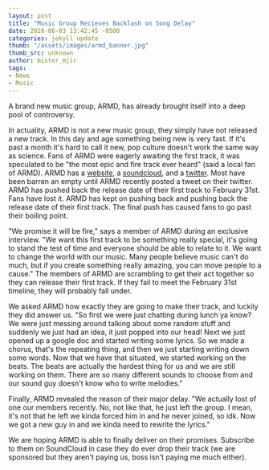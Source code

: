 ```yaml
---
layout: post
title: "Music Group Recieves Backlash on Song Delay"
date: 2020-06-03 13:42:45 -0500
categories: jekyll update
thumb: "/assets/images/armd_banner.jpg"
thumb_src: unknown
author: mister_mjir
tags:
- News
- Music
---
```


A brand new music group, ARMD, has already brought itself into a deep pool of controversy.

In actuality, ARMD is not a new music group, they simply have not released a new track. In this day and age something being
new is very fast. If it's past a month it's hard to call it new, pop culture doesn't work the same way as science. Fans of
ARMD were eagerly awaiting the first track, it was speculated to be "the most epic and fire track ever heard" (said a local
fan of ARMD). ARMD has a [website](https://armdmusic.github.io), a [soundcloud](https://soundcloud.com/user-330378554), and
a [twitter](https://twitter.com/ArmdMusic). Most have been barren an empty until ARMD recently posted a tweet on their
twitter. ARMD has pushed back the release date of their first track to February 31st. Fans have lost it. ARMD has kept on
pushing back and pushing back the release date of their first track. The final push has caused fans to go past their boiling
point.

"We promise it will be fire," says a member of ARMD during an exclusive interview. "We want this first track to be something
really special, it's going to stand the test of time and everyone should be able to relate to it. We want to change the world
with our music. Many people believe music can't do much, but if you create something really amazing, you can move people to a
cause." The members of ARMD are scrambling to get their act together so they can release their first track. If they fail to
meet the February 31st timeline, they will probably fall under.

We asked ARMD how exactly they are going to make their track, and luckily they did answer us. "So first we were just chatting
during lunch ya know? We were just messing around talking about some random stuff and suddenly we just had an idea, it just
popped into our head! Next we just opened up a google doc and started writing some lyrics. So we made a chorus, that's the
repeating thing, and then we just starting writing down some words. Now that we have that situated, we started working on the
beats. The beats are actually the hardest thing for us and we are still working on them. There are so many different sounds
to choose from and our sound guy doesn't know who to write melodies."

Finally, ARMD revealed the reason of their major delay. "We actually lost of one our members recently. No, not like that, he
just left the group. I mean, it's not that he left we kinda forced him in and he never joined, so idk. Now we got a new guy
in and we kinda need to rewrite the lyrics."

We are hoping ARMD is able to finally deliver on their promises. Subscribe to them on SoundCloud in case they do ever drop
their track (we are sponsored but they aren't paying us, boss isn't paying me much either).
